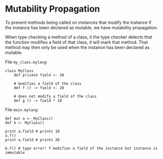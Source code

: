 # Mutability Propagation

To prevent methods being called on instances that modify the instance if the instance has been declared as mutable, we 
have mutability propagation.

When type checking a method of a class, it the type checker detects that the function modifies a field of that class,
it will mark that method. That method may then only be used when the instance has been declared as mutable.

File `my_class.mylang`:

    class MyClass
        def private field <- 10
        
        # modifies a field of the class        
        def f () -> field <- 20
        
        # does not modify a field of the class
        def g () -> field * 10

File `main.mylang`:
    
    def mut a <- MyClass()
    def b <- MyClass()
    
    print a.field # prints 10
    a.f()
    print a.field # prints 20
    
    b.f() # type error! f modifies a field of the instance but instance is immutable
    